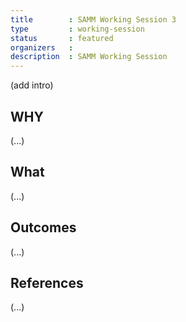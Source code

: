 ```yaml
---
title        : SAMM Working Session 3
type         : working-session
status       : featured
organizers   : 
description  : SAMM Working Session
---
```


(add intro)

## WHY

(...)

## What

(...)

## Outcomes

(...)

## References

(...)

